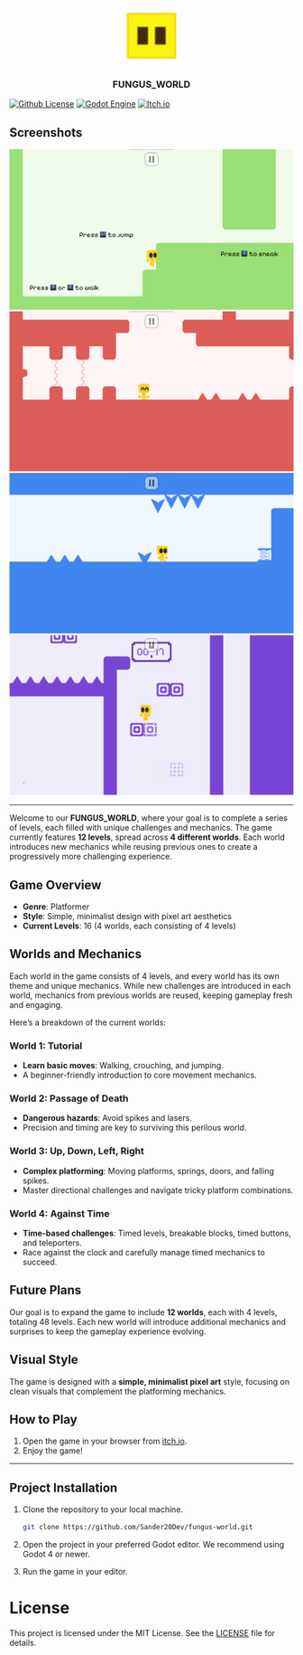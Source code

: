 <div align="center">
  <a href="https://github.com/Sander20Dev/fungus-world/">
	  <img src="icon.png" alt="Logo" width="100" height="100">
  </a>
  <h3 align="center">FUNGUS_WORLD</h3>
</div>

[![Github License](https://img.shields.io/badge/license-MIT-blue.svg)](https://github.com/Sander20Dev/fungus-world/blob/main/LICENSE)
[![Godot Engine](https://img.shields.io/badge/godot-4.0-blue.svg)](https://godotengine.org/)
[![Itch.io](https://img.shields.io/badge/itch.io-FUNGUS_WORLD-red.svg)](https://sander20dev.itch.io/fungus-world)

## Screenshots

![World 1](.github/screenshots/w1.png)
![World 2](.github/screenshots/w2.png)
![World 3](.github/screenshots/w3.png)
![World 4](.github/screenshots/w4.png)

---

Welcome to our **FUNGUS_WORLD**, where your goal is to complete a series of levels, each filled with unique challenges and mechanics. The game currently features **12 levels**, spread across **4 different worlds**. Each world introduces new mechanics while reusing previous ones to create a progressively more challenging experience.

## Game Overview

- **Genre**: Platformer
- **Style**: Simple, minimalist design with pixel art aesthetics
- **Current Levels**: 16 (4 worlds, each consisting of 4 levels)

## Worlds and Mechanics

Each world in the game consists of 4 levels, and every world has its own theme and unique mechanics. While new challenges are introduced in each world, mechanics from previous worlds are reused, keeping gameplay fresh and engaging.

Here’s a breakdown of the current worlds:

### World 1: Tutorial

- **Learn basic moves**: Walking, crouching, and jumping.
- A beginner-friendly introduction to core movement mechanics.

### World 2: Passage of Death

- **Dangerous hazards**: Avoid spikes and lasers.
- Precision and timing are key to surviving this perilous world.

### World 3: Up, Down, Left, Right

- **Complex platforming**: Moving platforms, springs, doors, and falling spikes.
- Master directional challenges and navigate tricky platform combinations.

### World 4: Against Time

- **Time-based challenges**: Timed levels, breakable blocks, timed buttons, and teleporters.
- Race against the clock and carefully manage timed mechanics to succeed.

## Future Plans

Our goal is to expand the game to include **12 worlds**, each with 4 levels, totaling 48 levels. Each new world will introduce additional mechanics and surprises to keep the gameplay experience evolving.

## Visual Style

The game is designed with a **simple, minimalist pixel art** style, focusing on clean visuals that complement the platforming mechanics.

## How to Play

1. Open the game in your browser from [itch.io](https://sander20dev.itch.io/fungus-world).
2. Enjoy the game!

---

## Project Installation

1. Clone the repository to your local machine.

   ```bash
   git clone https://github.com/Sander20Dev/fungus-world.git
   ```

2. Open the project in your preferred Godot editor. We recommend using Godot 4 or newer.
3. Run the game in your editor.

# License

This project is licensed under the MIT License. See the [LICENSE](LICENSE) file for details.
